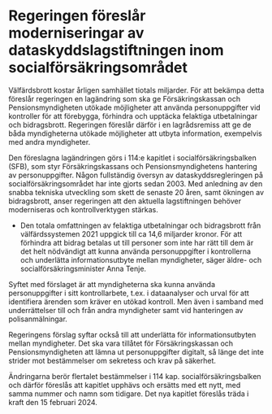 # Regeringen föreslår moderniseringar av dataskyddslagstiftningen inom socialförsäkringsområdet

Välfärdsbrott kostar årligen samhället tiotals miljarder. För att bekämpa detta föreslår regeringen en lagändring som ska ge Försäkringskassan och Pensionsmyndigheten utökade möjligheter att använda personuppgifter vid kontroller för att förebygga, förhindra och upptäcka felaktiga utbetalningar och bidragsbrott. Regeringen föreslår därför i en lagrådsremiss att ge de båda myndigheterna utökade möjligheter att utbyta information, exempelvis med andra myndigheter.

Den föreslagna lagändringen görs i 114:e kapitlet i socialförsäkringsbalken (SFB), som styr Försäkringskassans och Pensionsmyndighetens hantering av personuppgifter. Någon fullständig översyn av dataskyddsregleringen på socialförsäkringsområdet har inte gjorts sedan 2003. Med anledning av den snabba tekniska utveckling som skett de senaste 20 åren, samt ökningen av bidragsbrott, anser regeringen att den aktuella lagstiftningen behöver moderniseras och kontrollverktygen stärkas.

- Den totala omfattningen av felaktiga utbetalningar och bidragsbrott från välfärdssystemen 2021 uppgick till ca 14,6 miljarder kronor. För att förhindra att bidrag betalas ut till personer som inte har rätt till dem är det helt nödvändigt att kunna använda personuppgifter i kontrollerna och underlätta informationsutbyte mellan myndigheter, säger äldre- och socialförsäkringsminister Anna Tenje.

Syftet med förslaget är att myndigheterna ska kunna använda personuppgifter i sitt kontrollarbete, t.ex. i dataanalyser och urval för att identifiera ärenden som kräver en utökad kontroll. Men även i samband med underrättelser till och från andra myndigheter samt vid hanteringen av polisanmälningar.

Regeringens förslag syftar också till att underlätta för informationsutbyten mellan myndigheter. Det ska vara tillåtet för Försäkringskassan och Pensionsmyndigheten att lämna ut personuppgifter digitalt, så länge det inte strider mot bestämmelser om sekretess och krav på säkerhet.

Ändringarna berör flertalet bestämmelser i 114 kap. socialförsäkringsbalken och därför föreslås att kapitlet upphävs och ersätts med ett nytt, med samma nummer och namn som tidigare. Det nya kapitlet föreslås träda i kraft den 15 februari 2024.
